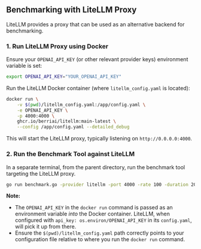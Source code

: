 ## Benchmarking with LiteLLM Proxy

LiteLLM provides a proxy that can be used as an alternative backend for benchmarking.

### 1. Run LiteLLM Proxy using Docker

Ensure your `OPENAI_API_KEY` (or other relevant provider keys) environment variable is set:

```bash
export OPENAI_API_KEY="YOUR_OPENAI_API_KEY"
```

Run the LiteLLM Docker container (where `litellm_config.yaml` is located):

```bash
docker run \
    -v $(pwd)/litellm_config.yaml:/app/config.yaml \
    -e OPENAI_API_KEY \
    -p 4000:4000 \
    ghcr.io/berriai/litellm:main-latest \
    --config /app/config.yaml --detailed_debug
```

This will start the LiteLLM proxy, typically listening on `http://0.0.0.0:4000`.

### 2. Run the Benchmark Tool against LiteLLM

In a separate terminal, from the parent directory, run the benchmark tool targeting the LiteLLM proxy.

```bash
go run benchmark.go -provider litellm -port 4000 -rate 100 -duration 20
```

**Note:**

- The `OPENAI_API_KEY` in the `docker run` command is passed as an environment variable _into_ the Docker container. LiteLLM, when configured with `api_key: os.environ/OPENAI_API_KEY` in its `config.yaml`, will pick it up from there.
- Ensure the `$(pwd)/litellm_config.yaml` path correctly points to your configuration file relative to where you run the `docker run` command.
